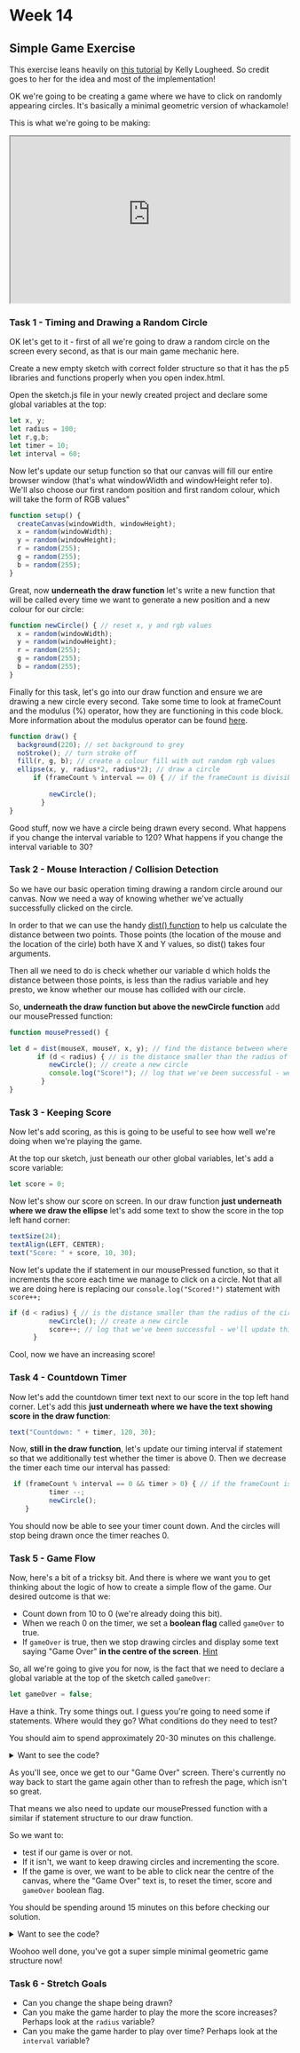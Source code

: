 # Week 14

## Simple Game Exercise

This exercise leans heavily on [this tutorial](https://kellylougheed.medium.com/make-your-first-game-with-p5-js-38bfb308a671) by Kelly Lougheed. So credit goes to her for the idea and most of the implementation!

OK we're going to be creating a game where we have to click on randomly appearing circles. It's basically a minimal geometric version of whackamole!

This is what we're going to be making:

<iframe
  src="http://davemeckin.panel.uwe.ac.uk/Week_14_Demo/"
  style="width:100%; height:300px;"
></iframe>

### Task 1 - Timing and Drawing a Random Circle

OK let's get to it - first of all we're going to draw a random circle on the screen every second, as that is our main game mechanic here. 

Create a new empty sketch with correct folder structure so that it has the p5 libraries and functions properly when you open index.html.

Open the sketch.js file in your newly created project and declare some global variables at the top:

```javascript
let x, y;
let radius = 100;
let r,g,b;
let timer = 10;
let interval = 60;
```

Now let's update our setup function so that our canvas will fill our entire browser window (that's what windowWidth and windowHeight refer to). We'll also choose our first random position and first random colour, which will take the form of RGB values"

```javascript
function setup() {
  createCanvas(windowWidth, windowHeight);
  x = random(windowWidth);
  y = random(windowHeight);
  r = random(255);
  g = random(255);
  b = random(255);
}
```
Great, now **underneath the draw function** let's write a new function that will be called every time we want to generate a new position and a new colour for our circle:


```javascript
function newCircle() { // reset x, y and rgb values 
  x = random(windowWidth);
  y = random(windowHeight);
  r = random(255);
  g = random(255);
  b = random(255);
}
```
Finally for this task, let's go into our draw function and ensure we are drawing a new circle every second. Take some time to look at frameCount and the modulus (%) operator, how they are functioning in this code block. More information about the modulus operator can be found [here](https://blog.mattclemente.com/2019/07/12/modulus-operator-modulo-operation.html).

```javascript
function draw() {
  background(220); // set background to grey
  noStroke(); // turn stroke off
  fill(r, g, b); // create a colour fill with out random rgb values
  ellipse(x, y, radius*2, radius*2); // draw a circle
	  if (frameCount % interval == 0) { // if the frameCount is divisible by the interval, then the interval (in seconds) has passed and we can draw a new circle
	      
	      newCircle();
	    }
}
```

Good stuff, now we have a circle being drawn every second. What happens if you change the interval variable to 120? What happens if you change the interval variable to 30?

### Task 2 - Mouse Interaction / Collision Detection

So we have our basic operation timing drawing a random circle around our canvas. Now we need a way of knowing whether we've actually successfully clicked on the circle.

In order to that we can use the handy [dist() function](https://p5js.org/reference/#/p5/dist) to help us calculate the distance between two points. Those points (the location of the mouse and the location of the cirle) both have X and Y values, so dist() takes four arguments.

Then all we need to do is check whether our variable d which holds the distance between those points, is less than the radius variable and hey presto, we know whether our mouse has collided with our circle.

So, **underneath the draw function but above the newCircle function** add our mousePressed function:

```javascript
function mousePressed() {

let d = dist(mouseX, mouseY, x, y); // find the distance between where the mouse is when pressed and our x and y values
       if (d < radius) { // is the distance smaller than the radius of the circe?
          newCircle(); // create a new circle
          console.log("Score!"); // log that we've been successful - we'll update this bit later.
        }
}
```

### Task 3 - Keeping Score

Now let's add scoring, as this is going to be useful to see how well we're doing when we're playing the game. 

At the top our sketch, just beneath our other global variables, let's add a score variable:

```javascript
let score = 0;
```


Now let's show our score on screen. In our draw function **just underneath where we draw the ellipse** let's add some text to show the score in the top left hand corner:
```javascript
textSize(24);
textAlign(LEFT, CENTER);
text("Score: " + score, 10, 30);
```

Now let's update the if statement in our mousePressed function, so that it increments the score each time we manage to click on a circle. Not that all we are doing here is replacing our 
<code>console.log("Scored!")</code> statement with <code>score++;</code>

```javascript
if (d < radius) { // is the distance smaller than the radius of the circe?
          newCircle(); // create a new circle
          score++; // log that we've been successful - we'll update this bit later.
      }
```
Cool, now we have an increasing score!


### Task 4 - Countdown Timer


Now let's add the countdown timer text next to our score in the top left hand corner. Let's add this **just underneath where we have the text showing score in the draw function**:

```javascript
text("Countdown: " + timer, 120, 30);
```

Now, **still in the draw function**, let's update our timing interval if statement so that we additionally test whether the timer is above 0. Then we decrease the timer each time our interval has passed:

```javascript
 if (frameCount % interval == 0 && timer > 0) { // if the frameCount is divisible by the interval, then the interval (in seconds) has passed and we can decrement timer and draw a new circle
	      timer --;
	      newCircle();
	}

```
You should now be able to see your timer count down. And the circles will stop being drawn once the timer reaches 0.

### Task 5 - Game Flow


Now, here's a bit of a tricksy bit. And there is where we want you to get thinking about the logic of how to create a simple flow of the game. Our desired outcome is that we:

- Count down from 10 to 0 (we're already doing this bit).
- When we reach 0 on the timer, we set a **boolean flag** called <code>gameOver</code> to true.
- If <code>gameOver</code> is true, then we stop drawing circles and display some text saying "Game Over" **in the centre of the screen**. [Hint](https://p5js.org/reference/#/p5/textAlign)

So, all we're going to give you for now, is the fact that we need to declare a global variable at the top of the sketch called <code>gameOver</code>:

```javascript
let gameOver = false;
```

Have a think. Try some things out. I guess you're going to need some if statements. Where would they go? What conditions do they need to test?

You should aim to spend approximately 20-30 minutes on this challenge.


<details>
<summary>Want to see the code?</summary>
<br>
This is what our final draw function looks like:
<br><br>
<pre>
<code>
function draw() {
  background(220);
  if(!gameOver) {
    noStroke();
    fill(r, g, b);
    ellipse(x, y, radius*2, radius*2);
    textSize(24);
    textAlign(LEFT, CENTER);
    text("Score: " + score, 10, 30);
    text("Countdown: " + timer, 120, 30);

    if (frameCount % interval == 0 && timer > 0) { // if the frameCount is divisible by 60, then a second has passed. it will stop at 0
      timer --;
      newCircle();
    }
    if (timer === 0) { // set game over to true when timer runs out
      
      gameOver = true;
    }
  } else { // game over is true
    textSize(100);
    textAlign(CENTER, CENTER);
    text("GAME OVER", width/2, height/2);
    
  }
}
</code>
</pre>
</details>


As you'll see, once we get to our "Game Over" screen. There's currently no way back to start the game again other than to refresh the page, which isn't so great.

That means we also need to update our mousePressed function with a similar if statement structure to our draw function.

So we want to:

- test if our game is over or not.
- If it isn't, we want to keep drawing circles and incrementing the score.
- If the game is over, we want to be able to click near the centre of the canvas, where the "Game Over" text is, to reset the timer, score and <code>gameOver</code> boolean flag.

You should be spending around 15 minutes on this before checking our solution.

<details>
<summary>Want to see the code?</summary>
<br>
This is what our mousePressed function looks like:
<br><br>
<pre>
<code>
function mousePressed() {
  
  if(!gameOver) {
      let d = dist(mouseX, mouseY, x, y);
       if (d < radius) {
          newCircle();
          score++;
        }
    } else {
      let d = dist(mouseX, mouseY, windowWidth/2,  windowHeight/2);
      if (d < radius*2) {
        gameOver = false;
        timer = 10;
        score = 0;
      }

    }
 
}
</code>
</pre>
</details>

Woohoo well done, you've got a super simple minimal geometric game structure now!

### Task 6 - Stretch Goals

- Can you change the shape being drawn?
- Can you make the game harder to play the more the score increases? Perhaps look at the <code>radius</code> variable?
- Can you make the game harder to play over time? Perhaps look at the <code>interval</code> variable?

